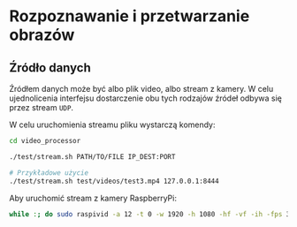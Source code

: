 # Rozpoznawanie i przetwarzanie obrazów

## Źródło danych

Źródłem danych może być albo plik video, albo stream z kamery. W celu ujednolicenia interfejsu dostarczenie obu tych rodzajów źródeł odbywa się przez stream `UDP`.

W celu uruchomienia streamu pliku wystarczą komendy:

```sh
cd video_processor

./test/stream.sh PATH/TO/FILE IP_DEST:PORT

# Przykładowe użycie
./test/stream.sh test/videos/test3.mp4 127.0.0.1:8444
```

Aby uruchomić stream z kamery RaspberryPi:

```sh
while :; do sudo raspivid -a 12 -t 0 -w 1920 -h 1080 -hf -vf -ih -fps 30 -o udp://IP_DEST:PORT ;done
```
